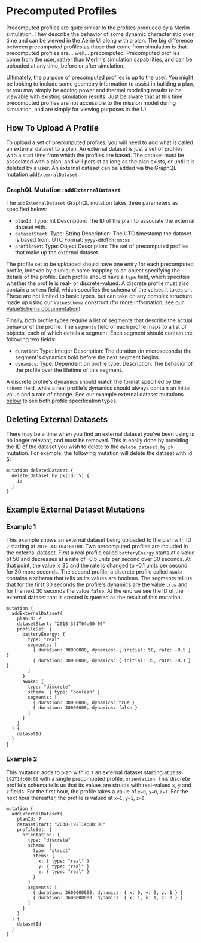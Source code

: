 # Precomputed Profiles

Precomputed profiles are quite similar to the profiles produced by a Merlin simulation. They describe the behavior of some dynamic characteristic over time and can be viewed in the Aerie UI along with a plan. The big difference between precomputed profiles as those that come from simulation is that precomputed profiles are... well... precomputed. Precomputed profiles come from the user, rather than Merlin's simulation capabilities, and can be uploaded at any time, before or after simulation.

Ultimately, the purpose of precomputed profiles is up to the user. You might be looking to include some geometry information to assist in building a plan, or you may simply be adding power and thermal modeling results to be viewable with existing simulation results. Just be aware that at this time precomputed profiles are not accessible to the mission model during simulation, and are simply for viewing purposes in the UI.

## How To Upload A Profile
To upload a set of precomputed profiles, you will need to add what is called an external dataset to a plan. An external dataset is just a set of profiles with a start time from which the profiles are based. The dataset must be associated with a plan, and will persist as long as the plan exists, or until it is deleted by a user. An external dataset can be added via the GraphQL mutation `addExternalDataset`.

### GraphQL Mutation: `addExternalDataset`
The `addExternalDataset` GraphQL mutation takes three parameters as specified below:
- `planId`:
    Type: Int
    Description: The ID of the plan to associate the external dataset with.
- `datasetStart`:
    Type: String
    Description: The UTC timestamp the dataset is based from.
    UTC Format: `yyyy-dddThh:mm:ss`
- `profileSet`: 
    Type: Object
    Description: The set of precomputed profiles that make up the external dataset.

The profile set to be uploaded should have one entry for each precomputed profile, indexed by a unique name mapping to an object specifying the details of the profile. Each profile should have a `type` field, which specifies whether the profile is real- or discrete-valued. A discrete profile must also contain a `schema` field, which specifies the schema of the values it takes on. These are not limited to basic types, but can take on any complex structure made up using our `ValueSchema` construct (for more information, see our [ValueSchema documentation](../mission-modeling/value-schemas.md#value-schemas-from-code)).

Finally, both profile types require a list of segments that describe the actual behavior of the profile. The `segments` field of each profile maps to a list of objects, each of which details a segment. Each segment should contain the following two fields:

- `duration`:
    Type: Integer
    Description: The duration (in microseconds) the segment's dynamics hold before the next segment begins.
- `dynamics`:
    Type: Dependent on profile type.
    Description: The behavior of the profile over the lifetime of this segment.

A discrete profile's dynamics should match the format specified by the `schema` field, while a real profile's dynamics should always contain an initial value and a rate of change. See our example external dataset mutations [below](#example-external-dataset-mutations) to see both profile specification types.

## Deleting External Datasets
There may be a time when you find an external dataset you've been using is no longer relevant, and must be removed. This is easily done by providing the ID of the dataset you wish to delete to the `delete_dataset_by_pk` mutation. For example, the following mutation will delete the dataset with id 5:

```
mutation deletedDataset {
  delete_dataset_by_pk(id: 5) {
    id
  }
}
```

## Example External Dataset Mutations
### Example 1
This example shows an external dataset being uploaded to the plan with ID `2` starting at `2018-331T04:00:00`. Two precomputed profiles are included in the external dataset. First a real profile called `batteryEnergy` starts at a value of 50 and decreases at a rate of -0.5 units per second over 30 seconds. At that point, the value is 35 and the rate is changed to -0.1 units per second for 30 more seconds. The second profile, a discrete profile called `awake` contains a schema that tells us its values are boolean. The segments tell us that for the first 30 seconds the profile's dynamics are the value `true` and for the next 30 seconds the value `false`. At the end we see the ID of the external dataset that is created is queried as the result of this mutation.

``` 
mutation {
  addExternalDataset(
    planId: 2
    datasetStart: "2018-331T04:00:00"
    profileSet: {
      batteryEnergy: {
        type: "real"
        segments: [
          { duration: 30000000, dynamics: { initial: 50, rate: -0.5 } }
          { duration: 30000000, dynamics: { initial: 35, rate: -0.1 } }
        ]
      }
      awake: {
        type: "discrete"
        schema: { type: "boolean" }
        segments: [
          { duration: 30000000, dynamics: true }
          { duration: 30000000, dynamics: false }
        ]
      }
    }
  ) {
    datasetId
  }
}
```

### Example 2
This mutation adds to plan with id `7` an external dataset starting at `2038-192T14:00:00` with a single precomputed profile, `orientation`. This discrete profile's schema tells us that its values are structs with real-valued `x`, `y` and `z` fields. For the first hour, the profile takes a value of `x=0`, `y=0`, `z=1`. For the next hour thereafter, the profile is valued at `x=1`, `y=1`, `z=0`.

```
mutation {
  addExternalDataset(
    planId: 7
    datasetStart: "2038-192T14:00:00"
    profileSet: {
      orientation: {
        type: "discrete"
        schema: {
          type: "struct"
          items: {
            x: { type: "real" }
            y: { type: "real" }
            z: { type: "real" }
          }
        }
        segments: [
          { duration: 3600000000, dynamics: { x: 0, y: 0, z: 1 } }
          { duration: 3600000000, dynamics: { x: 1, y: 1, z: 0 } }
        ]
      }
    }
  ) {
    datasetId
  }
}
```
